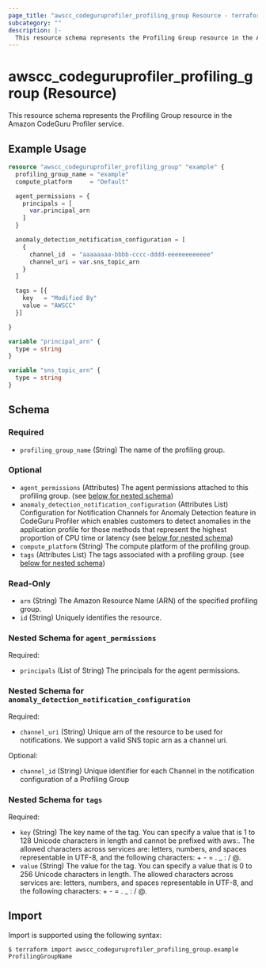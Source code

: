 ```yaml
---
page_title: "awscc_codeguruprofiler_profiling_group Resource - terraform-provider-awscc"
subcategory: ""
description: |-
  This resource schema represents the Profiling Group resource in the Amazon CodeGuru Profiler service.
---
```


# awscc_codeguruprofiler_profiling_group (Resource)

This resource schema represents the Profiling Group resource in the Amazon CodeGuru Profiler service.

## Example Usage

```terraform
resource "awscc_codeguruprofiler_profiling_group" "example" {
  profiling_group_name = "example"
  compute_platform     = "Default"

  agent_permissions = {
    principals = [
      var.principal_arn
    ]
  }

  anomaly_detection_notification_configuration = [
    {
      channel_id  = "aaaaaaaa-bbbb-cccc-dddd-eeeeeeeeeeee"
      channel_uri = var.sns_topic_arn
    }
  ]

  tags = [{
    key   = "Modified By"
    value = "AWSCC"
  }]

}

variable "principal_arn" {
  type = string
}

variable "sns_topic_arn" {
  type = string
}
```

<!-- schema generated by tfplugindocs -->
## Schema

### Required

- `profiling_group_name` (String) The name of the profiling group.

### Optional

- `agent_permissions` (Attributes) The agent permissions attached to this profiling group. (see [below for nested schema](#nestedatt--agent_permissions))
- `anomaly_detection_notification_configuration` (Attributes List) Configuration for Notification Channels for Anomaly Detection feature in CodeGuru Profiler which enables customers to detect anomalies in the application profile for those methods that represent the highest proportion of CPU time or latency (see [below for nested schema](#nestedatt--anomaly_detection_notification_configuration))
- `compute_platform` (String) The compute platform of the profiling group.
- `tags` (Attributes List) The tags associated with a profiling group. (see [below for nested schema](#nestedatt--tags))

### Read-Only

- `arn` (String) The Amazon Resource Name (ARN) of the specified profiling group.
- `id` (String) Uniquely identifies the resource.

<a id="nestedatt--agent_permissions"></a>
### Nested Schema for `agent_permissions`

Required:

- `principals` (List of String) The principals for the agent permissions.


<a id="nestedatt--anomaly_detection_notification_configuration"></a>
### Nested Schema for `anomaly_detection_notification_configuration`

Required:

- `channel_uri` (String) Unique arn of the resource to be used for notifications. We support a valid SNS topic arn as a channel uri.

Optional:

- `channel_id` (String) Unique identifier for each Channel in the notification configuration of a Profiling Group


<a id="nestedatt--tags"></a>
### Nested Schema for `tags`

Required:

- `key` (String) The key name of the tag. You can specify a value that is 1 to 128 Unicode characters in length and cannot be prefixed with aws:. The allowed characters across services are: letters, numbers, and spaces representable in UTF-8, and the following characters: + - = . _ : / @.
- `value` (String) The value for the tag. You can specify a value that is 0 to 256 Unicode characters in length. The allowed characters across services are: letters, numbers, and spaces representable in UTF-8, and the following characters: + - = . _ : / @.

## Import

Import is supported using the following syntax:

```shell
$ terraform import awscc_codeguruprofiler_profiling_group.example ProfilingGroupName
```